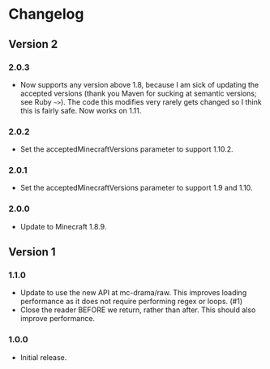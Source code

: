 # Changelog
## Version 2
### 2.0.3
* Now supports any version above 1.8, because I am sick of updating the accepted versions (thank
you Maven for sucking at semantic versions; see Ruby `~>`). The code this modifies very rarely
gets changed so I think this is fairly safe. Now works on 1.11.

### 2.0.2
* Set the acceptedMinecraftVersions parameter to support 1.10.2.

### 2.0.1
* Set the acceptedMinecraftVersions parameter to support 1.9 and 1.10.

### 2.0.0
* Update to Minecraft 1.8.9.

## Version 1
### 1.1.0
* Update to use the new API at mc-drama/raw. This improves loading performance as it does not
require performing regex or loops. (#1)
* Close the reader BEFORE we return, rather than after. This should also improve performance.

### 1.0.0
* Initial release.
